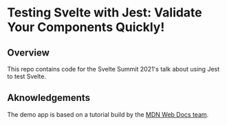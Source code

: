 # Testing Svelte with Jest: Validate Your Components Quickly!

## Overview
This repo contains code for the Svelte Summit 2021's talk about using Jest to test Svelte.

## Aknowledgements
The demo app is based on a tutorial build by the [MDN Web Docs team](https://github.com/opensas/mdn-svelte-tutorial).
